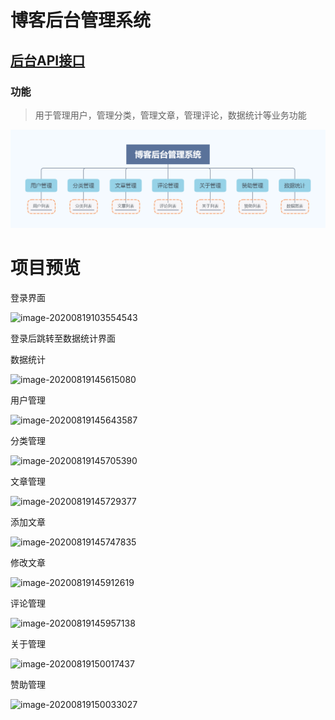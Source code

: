 # 博客后台管理系统
## [后台API接口](https://github.com/NonamePawn/blog-api)
### 功能

> 用于管理用户，管理分类，管理文章，管理评论，数据统计等业务功能

![admin](\README.assets\admin.png)

# 项目预览

登录界面

![image-20200819103554543](D:\Blog_admin\blog-admin\README.assets\image-20200819103554543.png)

登录后跳转至数据统计界面

数据统计

![image-20200819145615080](D:\Blog_admin\blog-admin\README.assets\image-20200819145615080.png)

用户管理

![image-20200819145643587](D:\Blog_admin\blog-admin\README.assets\image-20200819145643587.png)

分类管理

![image-20200819145705390](D:\Blog_admin\blog-admin\README.assets\image-20200819145705390.png)

文章管理

![image-20200819145729377](D:\Blog_admin\blog-admin\README.assets\image-20200819145729377.png)

添加文章

![image-20200819145747835](D:\Blog_admin\blog-admin\README.assets\image-20200819145747835.png)

修改文章

![image-20200819145912619](D:\Blog_admin\blog-admin\README.assets\image-20200819145912619.png)

评论管理

![image-20200819145957138](D:\Blog_admin\blog-admin\README.assets\image-20200819145957138.png)

关于管理

![image-20200819150017437](D:\Blog_admin\blog-admin\README.assets\image-20200819150017437.png)

赞助管理

![image-20200819150033027](D:\Blog_admin\blog-admin\README.assets\image-20200819150033027.png)
